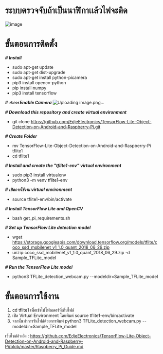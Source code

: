# ระบบตรวจจับถ้าเป็นนาฬิกาเเล้วไฟจะติด

 ![image](https://user-images.githubusercontent.com/41448294/119349907-ed8f3a80-bcc8-11eb-9c13-8c30400be314.png)

# ขั้นตอนการติดตั้ง
***# Install***
  - sudo apt-get update
  - sudo apt-get dist-upgrade
  - sudo apt-get install python-picamera
  - pip3 install opencv-python
  - pip install numpy
  - pip3 install tensorflow

***# ทำการ Enable Camera***
![Uploading image.png…]()

***# Download this repository and create virtual environment***
  - git clone https://github.com/EdjeElectronics/TensorFlow-Lite-Object-Detection-on-Android-and-Raspberry-Pi.git

***# Create Folder***
  - mv TensorFlow-Lite-Object-Detection-on-Android-and-Raspberry-Pi tflite1
  - cd tflite1

***# Install and create the "tflite1-env" virtual environment***
  - sudo pip3 install virtualenv
  - python3 -m venv tflite1-env

***# เปิดการใช้งาน virtual environment***
  - source tflite1-env/bin/activate

***# Install TensorFlow Lite and OpenCV***
 - bash get_pi_requirements.sh
 
***# Set up TensorFlow Lite detection model***
 - wget https://storage.googleapis.com/download.tensorflow.org/models/tflite/coco_ssd_mobilenet_v1_1.0_quant_2018_06_29.zip 
 - unzip coco_ssd_mobilenet_v1_1.0_quant_2018_06_29.zip -d Sample_TFLite_model
 
 ***# Run the TensorFlow Lite model***
  - python3 TFLite_detection_webcam.py --modeldir=Sample_TFLite_model

# ขั้นตอนการใช้งาน
1. cd tflite1 เพื่อเข้าไปโฟลเดอร์ที่เก็บไฟล์
2. เปิด Virtual Environment โดยพิมพ์ source tflite1-env/bin/activate
3. จากนั้นทำการรันไฟล์ด้วยการพิมพ์ python3 TFLite_detection_webcam.py --modeldir=Sample_TFLite_model

เว็บไซต์อ้างอิง : https://github.com/EdjeElectronics/TensorFlow-Lite-Object-Detection-on-Android-and-Raspberry-Pi/blob/master/Raspberry_Pi_Guide.md
